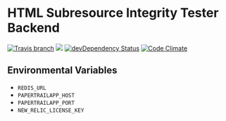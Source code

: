 # HTML Subresource Integrity Tester Backend

[![Travis branch](https://img.shields.io/travis/gszathmari/sritest-backend/master.svg)](https://travis-ci.org/gszathmari/sritest-backend)
[![](https://badge.imagelayers.io/gszathmari/sritest-backend:latest.svg)](https://imagelayers.io/?images=gszathmari/sritest-backend:latest 'Get your own badge on imagelayers.io')
[![devDependency Status](https://david-dm.org/gszathmari/sritest-backend/dev-status.svg)](https://david-dm.org/gszathmari/sritest-backend#info=devDependencies)
[![Code Climate](https://codeclimate.com/github/gszathmari/sritest-backend/badges/gpa.svg)](https://codeclimate.com/github/gszathmari/sritest-backend)

## Environmental Variables

* `REDIS_URL`
* `PAPERTRAILAPP_HOST`
* `PAPERTRAILAPP_PORT`
* `NEW_RELIC_LICENSE_KEY`
